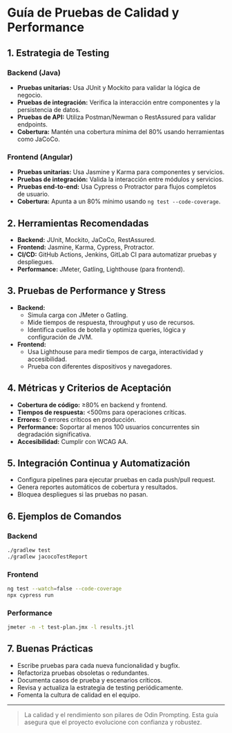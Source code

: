 # Guía de Pruebas de Calidad y Performance

## 1. Estrategia de Testing

### Backend (Java)
- **Pruebas unitarias:** Usa JUnit y Mockito para validar la lógica de negocio.
- **Pruebas de integración:** Verifica la interacción entre componentes y la persistencia de datos.
- **Pruebas de API:** Utiliza Postman/Newman o RestAssured para validar endpoints.
- **Cobertura:** Mantén una cobertura mínima del 80% usando herramientas como JaCoCo.

### Frontend (Angular)
- **Pruebas unitarias:** Usa Jasmine y Karma para componentes y servicios.
- **Pruebas de integración:** Valida la interacción entre módulos y servicios.
- **Pruebas end-to-end:** Usa Cypress o Protractor para flujos completos de usuario.
- **Cobertura:** Apunta a un 80% mínimo usando `ng test --code-coverage`.

## 2. Herramientas Recomendadas

- **Backend:** JUnit, Mockito, JaCoCo, RestAssured.
- **Frontend:** Jasmine, Karma, Cypress, Protractor.
- **CI/CD:** GitHub Actions, Jenkins, GitLab CI para automatizar pruebas y despliegues.
- **Performance:** JMeter, Gatling, Lighthouse (para frontend).

## 3. Pruebas de Performance y Stress

- **Backend:**
  - Simula carga con JMeter o Gatling.
  - Mide tiempos de respuesta, throughput y uso de recursos.
  - Identifica cuellos de botella y optimiza queries, lógica y configuración de JVM.
- **Frontend:**
  - Usa Lighthouse para medir tiempos de carga, interactividad y accesibilidad.
  - Prueba con diferentes dispositivos y navegadores.

## 4. Métricas y Criterios de Aceptación

- **Cobertura de código:** ≥80% en backend y frontend.
- **Tiempos de respuesta:** <500ms para operaciones críticas.
- **Errores:** 0 errores críticos en producción.
- **Performance:** Soportar al menos 100 usuarios concurrentes sin degradación significativa.
- **Accesibilidad:** Cumplir con WCAG AA.

## 5. Integración Continua y Automatización

- Configura pipelines para ejecutar pruebas en cada push/pull request.
- Genera reportes automáticos de cobertura y resultados.
- Bloquea despliegues si las pruebas no pasan.

## 6. Ejemplos de Comandos

### Backend
```sh
./gradlew test
./gradlew jacocoTestReport
```

### Frontend
```sh
ng test --watch=false --code-coverage
npx cypress run
```

### Performance
```sh
jmeter -n -t test-plan.jmx -l results.jtl
```

## 7. Buenas Prácticas

- Escribe pruebas para cada nueva funcionalidad y bugfix.
- Refactoriza pruebas obsoletas o redundantes.
- Documenta casos de prueba y escenarios críticos.
- Revisa y actualiza la estrategia de testing periódicamente.
- Fomenta la cultura de calidad en el equipo.

---

> La calidad y el rendimiento son pilares de Odin Prompting. Esta guía asegura que el proyecto evolucione con confianza y robustez.
